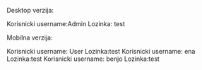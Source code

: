 Desktop verzija:

Korisnicki username:Admin Lozinka: test

Mobilna verzija:

Korisnicki username: User Lozinka:test
Korisnicki username: ena Lozinka:test
Korisnicki username: benjo Lozinka:test


